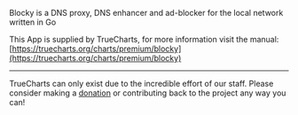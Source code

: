 Blocky is a DNS proxy, DNS enhancer and ad-blocker for the local network written in Go

This App is supplied by TrueCharts, for more information visit the manual: [https://truecharts.org/charts/premium/blocky](https://truecharts.org/charts/premium/blocky)

---

TrueCharts can only exist due to the incredible effort of our staff.
Please consider making a [donation](https://truecharts.org/sponsor) or contributing back to the project any way you can!
